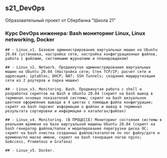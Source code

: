 ## s21_DevOps
Образовательный проект от Сбербанка "Школа 21"

### Курс DevOps инженера: Bash мониторинг Linux, Linux networking, Docker

	## - Linux_v1. Базовое администрирование виртуальных машин на Ubuntu 20.04 (установка, настройка сети, настройка конфигурационных файлов, работа с файлами, системными журналами и планировщиком)

	## - Linux_v2. Network. Продвинутое администрирование виртуальных машин на Ubuntu 20.04 (Настройка сети; Стек TCP/IP; расчет сети и адресация; iptables; DHCP; NAT; SSH Tunnels; создание маршрутизации сети из 2 роутеров и парка машин)

	## - Linux_v3. Monitoring. Bash. Продвинутая работа с shell и разработка скриптов на Bash в Ubuntu 20.04 (скрипт на bash вывод в терминал основых показателей системы; скрипт на bash визуальное цветное оформление вывода в 4 цветах с помощью файла конфигурации; скрипт на bash парсинг информации о файлах и вывод в терминал результата сортировки и информации о каталогах/файлах)

	## - Linux_v4. Monitoring. (В ПРОЦЕССЕ) Мониторинг состояния системы в реальном времени на базе виртуальной машины Ubuntu 20.04 (cкрипт на bash генератор файлов/папок и моделирование перегрузки диска ОС; скрипт на bash очистка созданных файлов/каталогов по лог файлу/дате и времени/по маске имени, скрипт на bash генерация логов nginx; GoAccess, Prometeus и Grafana)

	## - Linux_v5. Docker. 
